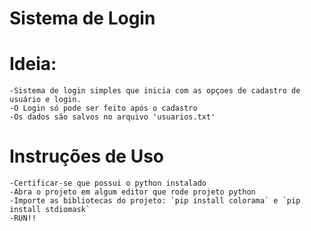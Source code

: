 # Sistema de Login

# Ideia:
	-Sistema de login simples que inicia com as opçoes de cadastro de usuário e login.
	-O Login só pode ser feito após o cadastro
	-Os dados são salvos no arquivo 'usuarios.txt'


# Instruções de Uso
 
	-Certificar-se que possui o python instalado
	-Abra o projeto em algum editor que rode projeto python
	-Importe as bibliotecas do projeto: `pip install colorama` e `pip install stdiomask`
	-RUN!!
  
